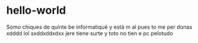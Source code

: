 # hello-world
Somo chiques de quinte be informatiquè y està m al pues to me per donas xdddd lol sxddxddxdxx jere tiene surte y toto no tien e pc pelotudo
